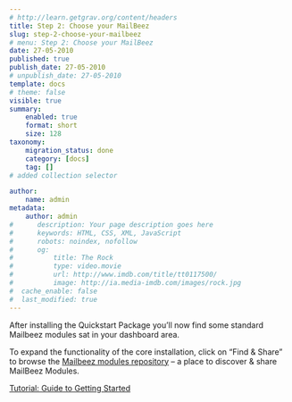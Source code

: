 ```yaml
---
# http://learn.getgrav.org/content/headers
title: Step 2: Choose your MailBeez
slug: step-2-choose-your-mailbeez
# menu: Step 2: Choose your MailBeez
date: 27-05-2010
published: true
publish_date: 27-05-2010
# unpublish_date: 27-05-2010
template: docs
# theme: false
visible: true
summary:
    enabled: true
    format: short
    size: 128
taxonomy:
    migration_status: done
    category: [docs]
    tag: []
# added collection selector

author:
    name: admin
metadata:
    author: admin
#      description: Your page description goes here
#      keywords: HTML, CSS, XML, JavaScript
#      robots: noindex, nofollow
#      og:
#          title: The Rock
#          type: video.movie
#          url: http://www.imdb.com/title/tt0117500/
#          image: http://ia.media-imdb.com/images/rock.jpg
#  cache_enable: false
#  last_modified: true
---
```


After installing the Quickstart Package you’ll now find some standard Mailbeez modules sat in your dashboard area.

To expand the functionality of the core installation, click on “Find & Share” to browse the [Mailbeez modules repository](/download/) – a place to discover & share MailBeez Modules.

[Tutorial: Guide to Getting Started](/documentation/tutorials/guide-to-getting-started/)
